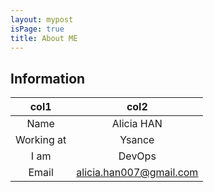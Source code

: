 ```yaml
---
layout: mypost
isPage: true
title: About ME
---
```

## Information

| col1 | col2 | 
|:----------------:|:----------------:|
| Name | Alicia HAN |
| Working at | Ysance |
| I am | DevOps  |
| Email | alicia.han007@gmail.com |

